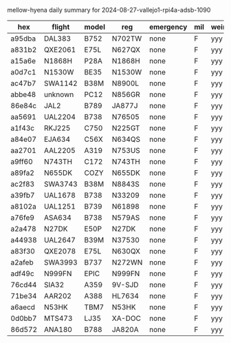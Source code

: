 mellow-hyena daily summary for 2024-08-27-vallejo1-rpi4a-adsb-1090

|hex|flight|model|reg|emergency|mil|weirdo|
|--|--|--|--|--|--|--|
|a95dba|DAL383|B752|N702TW|none|F|yyy|
|a831b2|QXE2061|E75L|N627QX|none|F|yyy|
|a15a6e|N1868H|P28A|N1868H|none|F|yyy|
|a0d7c1|N1530W|BE35|N1530W|none|F|yyy|
|ac47b7|SWA1142|B38M|N8900L|none|F|yyy|
|abbe48|unknown|PC12|N856GR|none|F|yyy|
|86e84c|JAL2|B789|JA877J|none|F|yyy|
|aa5691|UAL2204|B738|N76505|none|F|yyy|
|a1f43c|RKJ225|C750|N225GT|none|F|yyy|
|a84e07|EJA634|C56X|N634QS|none|F|yyy|
|aa2701|AAL2205|A319|N753US|none|F|yyy|
|a9ff60|N743TH|C172|N743TH|none|F|yyy|
|a89fa2|N655DK|COZY|N655DK|none|F|yyy|
|ac2f83|SWA3743|B38M|N8843S|none|F|yyy|
|a39fb7|UAL1678|B738|N33209|none|F|yyy|
|a8102a|UAL1251|B739|N61898|none|F|yyy|
|a76fe9|ASA634|B738|N579AS|none|F|yyy|
|a2a478|N27DK|E50P|N27DK|none|F|yyy|
|a44938|UAL2647|B39M|N37530|none|F|yyy|
|a83f30|QXE2078|E75L|N630QX|none|F|yyy|
|a2afeb|SWA3993|B737|N272WN|none|F|yyy|
|adf49c|N999FN|EPIC|N999FN|none|F|yyy|
|76cd44|SIA32|A359|9V-SJD|none|F|yyy|
|71be34|AAR202|A388|HL7634|none|F|yyy|
|a6aecd|N53HK|TBM7|N53HK|none|F|yyy|
|0d0bb7|MTS473|LJ35|XA-DOC|none|F|yyy|
|86d572|ANA180|B788|JA820A|none|F|yyy|
